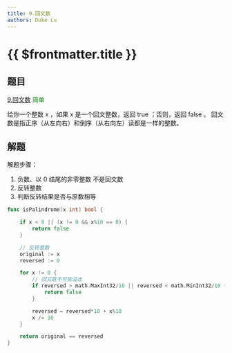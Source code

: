 ```yaml
---
title: 9.回文数
authors: Duke Lu
---
```


# {{ $frontmatter.title }}

## 题目

[9.回文数](https://leetcode.cn/problems/palindrome-number/) <span style="color: green;">简单</span>

给你一个整数 x ，如果 x 是一个回文整数，返回 true ；否则，返回 false 。
回文数是指正序（从左向右）和倒序（从右向左）读都是一样的整数。

## 解题

解题步骤：
1. 负数、以 0 结尾的非零整数 不是回文数
2. 反转整数
3. 判断反转结果是否与原数相等


```go
func isPalindrome(x int) bool {

	if x < 0 || (x != 0 && x%10 == 0) {
		return false
	}

	// 反转整数
	original := x
	reversed := 0

	for x != 0 {
		// 回文数不可能溢出
		if reversed > math.MaxInt32/10 || reversed < math.MinInt32/10 {
			return false
		}

		reversed = reversed*10 + x%10
		x /= 10
	}

	return original == reversed
}
```